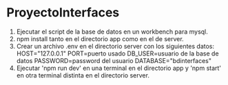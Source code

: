 # ProyectoInterfaces
1. Ejecutar el script de la base de datos en un workbench para mysql.
2. npm install tanto en el directorio app como en el de server.
3. Crear un archivo .env en el directorio server con los siguientes datos:
  HOST="127.0.0.1"
  PORT=puerto usado
  DB_USER=usuario de la base de datos
  PASSWORD=password del usuario
  DATABASE="bdinterfaces"
4. Ejecutar 'npm run dev' en una terminal en el directorio app y 'npm start'
  en otra terminal distinta en el directorio server.
